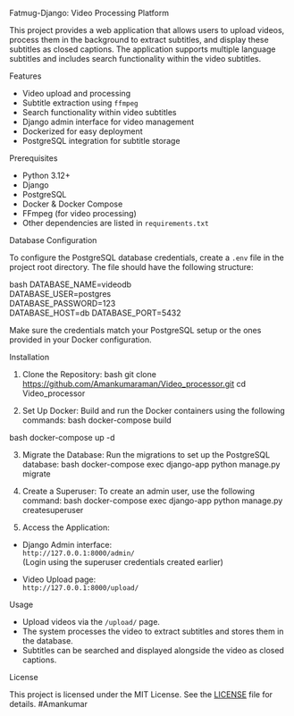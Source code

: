 

 Fatmug-Django: Video Processing Platform

This project provides a web application that allows users to upload videos, process them in the background to extract subtitles, and display these subtitles as closed captions. The application supports multiple language subtitles and includes search functionality within the video subtitles.

 Features
- Video upload and processing
- Subtitle extraction using `ffmpeg`
- Search functionality within video subtitles
- Django admin interface for video management
- Dockerized for easy deployment
- PostgreSQL integration for subtitle storage

 Prerequisites

- Python 3.12+
- Django
- PostgreSQL
- Docker & Docker Compose
- FFmpeg (for video processing)
- Other dependencies are listed in `requirements.txt`

 Database Configuration

To configure the PostgreSQL database credentials, create a `.env` file in the project root directory. The file should have the following structure:

bash
DATABASE_NAME=videodb             
DATABASE_USER=postgres         
DATABASE_PASSWORD=123  
DATABASE_HOST=db
DATABASE_PORT=5432


Make sure the credentials match your PostgreSQL setup or the ones provided in your Docker configuration.

 Installation

 1. Clone the Repository:
bash
git clone https://github.com/Amankumaraman/Video_processor.git
cd Video_processor


 2. Set Up Docker:
Build and run the Docker containers using the following commands:
bash
docker-compose build

bash
docker-compose up -d


 3. Migrate the Database:
Run the migrations to set up the PostgreSQL database:
bash
docker-compose exec django-app python manage.py migrate


 4. Create a Superuser:
To create an admin user, use the following command:
bash
docker-compose exec django-app python manage.py createsuperuser


 5. Access the Application:
- Django Admin interface:  
  `http://127.0.0.1:8000/admin/`  
  (Login using the superuser credentials created earlier)
  
- Video Upload page:  
  `http://127.0.0.1:8000/upload/`

 Usage

- Upload videos via the `/upload/` page.
- The system processes the video to extract subtitles and stores them in the database.
- Subtitles can be searched and displayed alongside the video as closed captions.

 License

This project is licensed under the MIT License. See the [LICENSE](LICENSE) file for details.
#Amankumar
